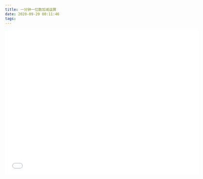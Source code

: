 ```yaml
---
title: 一分钟一位数加减运算
date: 2020-09-20 00:11:46
tags:
---
```


<iframe width="640px" height="480px" scrolling="auto" frameborder="0" src="pre_html/math_calc_1.html"></iframe>

